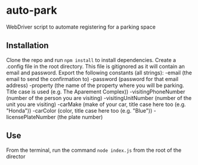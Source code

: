 # auto-park
WebDriver script to automate registering for a parking space

## Installation
Clone the repo and run `npm install` to install dependencies.
Create a .config file in the root directory. This file is gitignored as it will contain an email and password. Export the following constants (all strings):
  -email (the email to send the confirmation to)
  -password (password for that email address)
  -property (the name of the property where you will be parking. Title case is used (e.g. The Aparement Complex))
  -visitingPhoneNumber (number of the person you are visiting)
  -visitingUnitNumber (number of the unit you are visiting)
  -carMake (make of your car, title case here too (e.g. "Honda"))
  -carColor (color, title case here too (e.g. "Blue"))
  -licensePlateNumber (the plate number)

## Use
From the terminal, run the command `node index.js` from the root of the director
